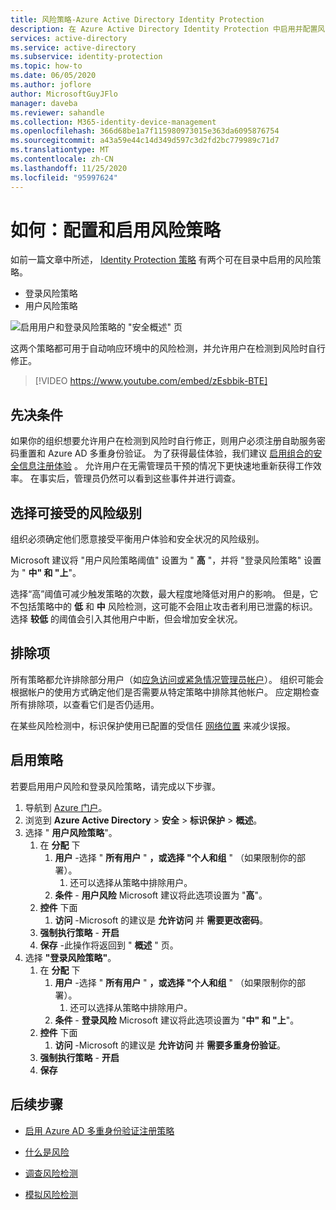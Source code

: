 ```yaml
---
title: 风险策略-Azure Active Directory Identity Protection
description: 在 Azure Active Directory Identity Protection 中启用并配置风险策略
services: active-directory
ms.service: active-directory
ms.subservice: identity-protection
ms.topic: how-to
ms.date: 06/05/2020
ms.author: joflore
author: MicrosoftGuyJFlo
manager: daveba
ms.reviewer: sahandle
ms.collection: M365-identity-device-management
ms.openlocfilehash: 366d68be1a7f115980973015e363da6095876754
ms.sourcegitcommit: a43a59e44c14d349d597c3d2fd2bc779989c71d7
ms.translationtype: MT
ms.contentlocale: zh-CN
ms.lasthandoff: 11/25/2020
ms.locfileid: "95997624"
---
```

# <a name="how-to-configure-and-enable-risk-policies"></a>如何：配置和启用风险策略

如前一篇文章中所述， [Identity Protection 策略](concept-identity-protection-policies.md) 有两个可在目录中启用的风险策略。 

- 登录风险策略
- 用户风险策略

![启用用户和登录风险策略的 "安全概述" 页](./media/howto-identity-protection-configure-risk-policies/identity-protection-security-overview.png)

这两个策略都可用于自动响应环境中的风险检测，并允许用户在检测到风险时自行修正。 

> [!VIDEO https://www.youtube.com/embed/zEsbbik-BTE]

## <a name="prerequisites"></a>先决条件 

如果你的组织想要允许用户在检测到风险时自行修正，则用户必须注册自助服务密码重置和 Azure AD 多重身份验证。 为了获得最佳体验，我们建议 [启用组合的安全信息注册体验](../authentication/howto-registration-mfa-sspr-combined.md) 。 允许用户在无需管理员干预的情况下更快速地重新获得工作效率。 在事实后，管理员仍然可以看到这些事件并进行调查。 

## <a name="choosing-acceptable-risk-levels"></a>选择可接受的风险级别

组织必须确定他们愿意接受平衡用户体验和安全状况的风险级别。 

Microsoft 建议将 "用户风险策略阈值" 设置为 " **高** "，并将 "登录风险策略" 设置为 " **中" 和 "上**"。

选择“高”阈值可减少触发策略的次数，最大程度地降低对用户的影响。 但是，它不包括策略中的 **低** 和 **中** 风险检测，这可能不会阻止攻击者利用已泄露的标识。 选择 **较低** 的阈值会引入其他用户中断，但会增加安全状况。

## <a name="exclusions"></a>排除项

所有策略都允许排除部分用户（如[应急访问或紧急情况管理员帐户](../roles/security-emergency-access.md)）。 组织可能会根据帐户的使用方式确定他们是否需要从特定策略中排除其他帐户。 应定期检查所有排除项，以查看它们是否仍适用。

在某些风险检测中，标识保护使用已配置的受信任 [网络位置](../conditional-access/location-condition.md) 来减少误报。

## <a name="enable-policies"></a>启用策略

若要启用用户风险和登录风险策略，请完成以下步骤。

1. 导航到 [Azure 门户](https://portal.azure.com)。
1. 浏览到 **Azure Active Directory**  >  **安全**  >  **标识保护**  >  **概述**。
1. 选择 " **用户风险策略**"。
   1. 在 **分配** 下
      1. **用户** -选择 " **所有用户** " **，或选择 "个人和组** " （如果限制你的部署）。
         1. 还可以选择从策略中排除用户。
      1. **条件**  - **用户风险** Microsoft 建议将此选项设置为 "**高**"。
   1. **控件** 下面
      1. **访问** -Microsoft 的建议是 **允许访问** 并 **需要更改密码**。
   1. **强制执行策略**  - **开启**
   1. **保存** -此操作将返回到 " **概述** " 页。
1. 选择 **"登录风险策略"**。
   1. 在 **分配** 下
      1. **用户** -选择 " **所有用户** " **，或选择 "个人和组** " （如果限制你的部署）。
         1. 还可以选择从策略中排除用户。
      1. **条件**  - **登录风险** Microsoft 建议将此选项设置为 "**中" 和 "上**"。
   1. **控件** 下面
      1. **访问** -Microsoft 的建议是 **允许访问** 并 **需要多重身份验证**。
   1. **强制执行策略**  - **开启**
   1. **保存**

## <a name="next-steps"></a>后续步骤

- [启用 Azure AD 多重身份验证注册策略](howto-identity-protection-configure-mfa-policy.md)

- [什么是风险](concept-identity-protection-risks.md)

- [调查风险检测](howto-identity-protection-investigate-risk.md)

- [模拟风险检测](howto-identity-protection-simulate-risk.md)
